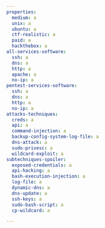 ```yaml
---
properties:
  medium: a
  unix: a
  ubuntu: a
  ctf-realistic: a
  paid: a
  hackthebox: a
all-services-software:
  ssh: a
  dns: a
  http: a
  apache: a
  no-ip: a
pentest-services-software:
  ssh: a
  dns: a
  http: a
  no-ip: a
attacks-techniques:
  creds: a
  api: a
  command-injection: a
  backup-config-system-log-file: a
  dns-attack: a
  sudo-privesc: a
  wildcard-exploit: a
subtechniques-spoiler:
  exposed-credentials: a
  api-hacking: a
  bash-execution-injection: a
  log-file: a
  dynamic-dns: a
  dns-update: a
  ssh-keys: a
  sudo-bash-script: a
  cp-wildcard: a

---
```

